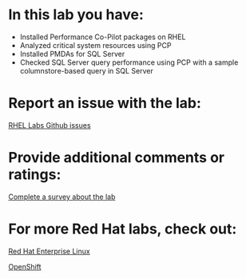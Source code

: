 # In this lab you have:

* Installed Performance Co-Pilot packages on RHEL
* Analyzed critical system resources using PCP 
* Installed PMDAs for SQL Server  
* Checked SQL Server query performance using PCP with a sample columnstore-based query in SQL Server

# Report an issue with the lab:
[RHEL Labs Github issues](https://github.com/rhel-labs/learn-katacoda/issues)


# Provide additional comments or ratings:
[Complete a survey about the lab](https://forms.gle/vipkbKFYcKx9YYSs6)

# For more Red Hat labs, check out:
[Red Hat Enterprise Linux](https://lab.redhat.com)

[OpenShift](https://learn.openshift.com)

